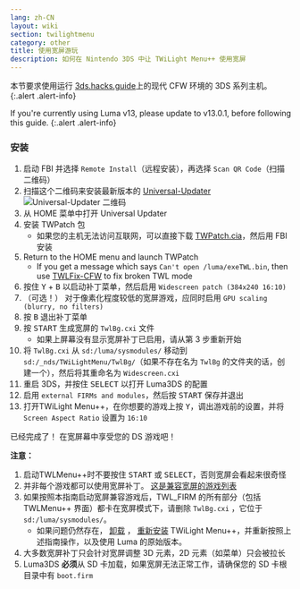 ```yaml
---
lang: zh-CN
layout: wiki
section: twilightmenu
category: other
title: 使用宽屏游玩
description: 如何在 Nintendo 3DS 中让 TWiLight Menu++ 使用宽屏
---
```


本节要求使用运行 [3ds.hacks.guide](https://3ds.hacks.guide)上的现代 CFW 环境的 3DS 系列主机。
{:.alert .alert-info}

If you're currently using Luma v13, please update to v13.0.1, before following this guide.
{:.alert .alert-info}

### 安装
1. 启动 FBI 并选择 `Remote Install`（远程安装），再选择 `Scan QR Code`（扫描二维码）
1. 扫描这个二维码来安装最新版本的 [Universal-Updater](https://github.com/Universal-Team/Universal-Updater)<br> ![Universal-Updater 二维码](https://db.universal-team.net/assets/images/qr/universal-updater-cia.png)
1. 从 HOME 菜单中打开 Universal Updater
1. 安装 TWPatch 包
   - 如果您的主机无法访问互联网，可以直接下载 [TWPatch.cia](https://gbatemp.net/download/twpatch.37400/version/38832/download?file=302085)，然后用 FBI 安装
1. Return to the HOME menu and launch TWPatch
   - If you get a message which says `Can't open /luma/exeTWL.bin`, then use [TWLFix-CFW](https://github.com/MechanicalDragon0687/TWLFix-CFW/releases/) to fix broken TWL mode
1. 按住 <kbd class="face">Y</kbd> + <kbd class="face">B</kbd> 以启动补丁菜单，然后启用 `Widescreen patch (384x240 16:10)`
1. （可选！） 对于像素化程度较低的宽屏游戏，应同时启用 `GPU scaling (blurry, no filters)`
1. 按 <kbd class="face">B</kbd> 退出补丁菜单
1. 按 <kbd>START</kbd> 生成宽屏的 `TwlBg.cxi` 文件
   - 如果上屏幕没有显示宽屏补丁已启用，请从第 3 步重新开始
1. 将 `TwlBg.cxi` 从 `sd:/luma/sysmodules/` 移动到 `sd:/_nds/TWiLightMenu/TwlBg/`（如果不存在名为 `TwlBg` 的文件夹的话，创建一个），然后将其重命名为 `Widescreen.cxi`
1. 重启 3DS，并按住 <kbd>SELECT</kbd> 以打开 Luma3DS 的配置
1. 启用 `external FIRMs and modules`，然后按 <kbd>START</kbd> 保存并退出
1. 打开TWiLight Menu++，在你想要的游戏上按 <kbd class="face">Y</kbd>，调出游戏前的设置，并将 `Screen Aspect Ratio` 设置为 `16:10`

已经完成了！ 在宽屏幕中享受您的 DS 游戏吧！

**注意：**
1. 启动TWLMenu++时不要按住 <kbd>START</kbd> 或 <kbd>SELECT</kbd>，否则宽屏会看起来很奇怪
1. 并非每个游戏都可以使用宽屏补丁。 [这是兼容宽屏的游戏列表](https://github.com/DS-Homebrew/TWiLightMenu/blob/master/7zfile/3DS%20-%20CFW%20users/Games%20supported%20with%20widescreen.txt)
1. 如果按照本指南启动宽屏兼容游戏后，TWL_FIRM 的所有部分（包括 TWLMenu++ 界面）都卡在宽屏模式下，请删除 `TwlBg.cxi` ，它位于 `sd:/luma/sysmodules/`。
   - 如果问题仍然存在， [卸载](https://wiki.ds-homebrew.com/twilightmenu/uninstalling-3ds) ， [重新安装](https://wiki.ds-homebrew.com/twilightmenu/installing-3ds) TWiLight Menu++，并重新按照上述指南操作，以及使用 Luma 的原始版本。
1. 大多数宽屏补丁只会针对宽屏调整 3D 元素，2D 元素（如菜单）只会被拉长
1. Luma3DS **必须**从 SD 卡加载，如果宽屏无法正常工作，请确保您的 SD 卡根目录中有 `boot.firm`
